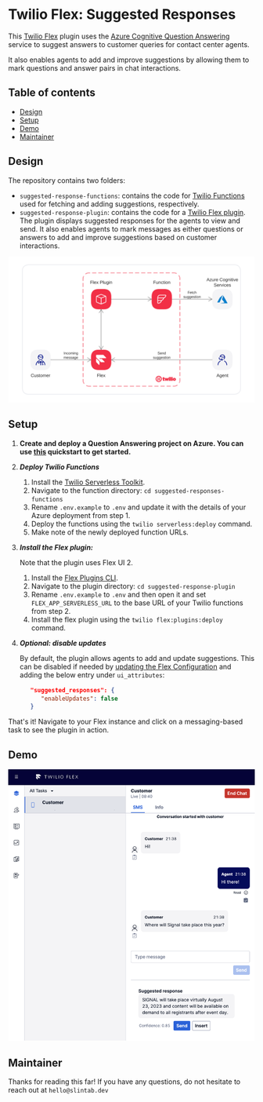 # Twilio Flex: Suggested Responses

This [Twilio Flex](https://www.twilio.com/flex) plugin uses the [Azure Cognitive Question Answering](https://azure.microsoft.com/en-gb/services/cognitive-services/question-answering/) service to suggest answers to customer queries for contact center agents.

It also enables agents to add and improve suggestions by allowing them to mark questions and answer pairs in chat interactions.


## Table of contents
* [Design](#components)
* [Setup](#setup)
* [Demo](#demo)
* [Maintainer](#maintainer)


## Design
The repository contains two folders:
- `suggested-response-functions`: contains the code for [Twilio Functions](https://www.twilio.com/docs/runtime/functions) used for fetching and adding suggestions, respectively. 
- `suggested-response-plugin`: contains the code for a [Twilio Flex plugin](https://www.twilio.com/docs/flex/developer/plugins). The plugin displays suggested responses for the agents to view and send. It also enables agents to mark messages as either questions or answers to add and improve suggestions based on customer interactions.

![Architecture](architecture.png?raw=true)


## Setup
1. **Create and deploy a Question Answering project on Azure. You can use [this](https://docs.microsoft.com/en-us/azure/cognitive-services/language-service/question-answering/quickstart/sdk?pivots=studio) quickstart to get started.**

2. ***Deploy Twilio Functions***
   1. Install the [Twilio Serverless Toolkit](https://www.twilio.com/docs/labs/serverless-toolkit).
   2. Navigate to the function directory: `cd suggested-responses-functions`
   3. Rename `.env.example` to `.env` and update it with the details of your Azure deployment from step 1. 
   3. Deploy the functions using the `twilio serverless:deploy` command.
   4. Make note of the newly deployed function URLs.

3. ***Install the Flex plugin:***

   Note that the plugin uses Flex UI 2.


   1. Install the [Flex Plugins CLI](https://www.twilio.com/docs/flex/developer/plugins/cli).
   2. Navigate to the plugin directory: `cd suggested-response-plugin`
   3. Rename `.env.example` to `.env` and then open it and set `FLEX_APP_SERVERLESS_URL` to the base URL of your Twilio functions from step 2. 
   4. Install the flex plugin using the `twilio flex:plugins:deploy` command. 

4. ***Optional: disable updates*** 
   
   By default, the plugin allows agents to add and update suggestions. This can be disabled if needed by [updating the Flex Configuration](https://www.twilio.com/docs/flex/developer/config/flex-configuration-rest-api#update-your-configuration) and adding the below entry under `ui_attributes`:
      
      ```json
         "suggested_responses": {
            "enableUpdates": false
         }
      ```
   


That's it! Navigate to your Flex instance and click on a messaging-based task to see the plugin in action.


## Demo
![Demo](demo.png?raw=true)


## Maintainer
Thanks for reading this far!
If you have any questions, do not hesitate to reach out at `hello@slintab.dev`